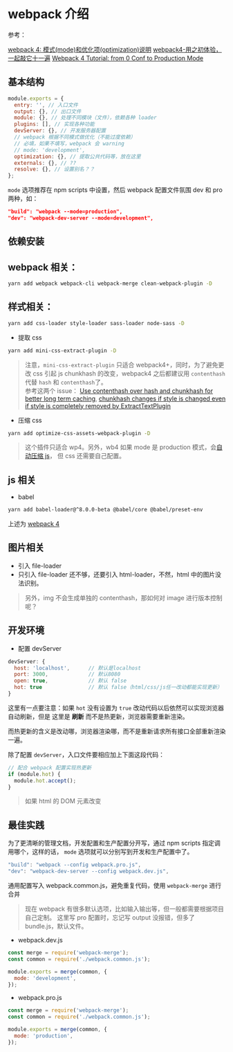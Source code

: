 # webpack 介绍

参考：

[webpack 4: 模式(mode)和优化项(optimization)说明](http://forgetting.me/?p=210)
[webpack4-用之初体验，一起敲它十一遍](https://juejin.im/post/5adea0106fb9a07a9d6ff6de)
[Webpack 4 Tutorial: from 0 Conf to Production Mode](https://www.valentinog.com/blog/webpack-4-tutorial/)

## 基本结构

```js
module.exports = {
  entry: '', // 入口文件
  output: {}, // 出口文件
  module: {}, // 处理不同模块（文件），依赖各种 loader
  plugins: [], // 实现各种功能
  devServer: {}, // 开发服务器配置
  // webpack 根据不同模式做优化（不能过度依赖）
  // 必填，如果不填写，webpack 会 warning
  // mode: 'development',
  optimization: {}, // 提取公共代码等，放在这里
  externals: {}, // ??
  resolve: {}, // 设置别名？？
};
```

`mode` 选项推荐在 npm scripts 中设置，然后 webpack 配置文件氛围 dev 和 pro 两种，如：

```json
"build": "webpack --mode=production",
"dev": "webpack-dev-server --mode=development",
```

## 依赖安装

## webpack 相关：

```bash
yarn add webpack webpack-cli webpack-merge clean-webpack-plugin -D
```

## 样式相关：

```bash
yarn add css-loader style-loader sass-loader node-sass -D
```

- 提取 css

```bash
yarn add mini-css-extract-plugin -D
```

> 注意，`mini-css-extract-plugin` 只适合 webpack4+，同时，为了避免更改 css 引起 js
> chunkhash 的改变，webpack4 之后都建议用 `contenthash` 代替 `hash` 和 `contenthash`了。  
> 参考这两个 issue：
> [Use contenthash over hash and chunkhash for better long term caching](https://github.com/webpack/webpack.js.org/issues/2096),
> [chunkhash changes if style is changed even if style is completely removed by ExtractTextPlugin](https://github.com/webpack/webpack/issues/672)

- 压缩 css

```bash
yarn add optimize-css-assets-webpack-plugin -D
```

> 这个插件只适合 wp4。另外，wb4 如果 mode 是 production 模式，会[自动压缩 js](https://webpack.js.org/configuration/optimization/)，
> 但 css 还需要自己配置。

## js 相关

- babel

```bash
yarn add babel-loader@^8.0.0-beta @babel/core @babel/preset-env
```

上述为 [webpack 4](https://github.com/babel/babel-loader/issues/620)

## 图片相关

- 引入 file-loader
- 只引入 file-loader 还不够，还要引入 html-loader，不然，html 中的图片没法识别。


> 另外，img 不会生成单独的 contenthash，那如何对 image 进行版本控制呢？

## 开发环境

- 配置 devServer

```js
devServer: {
  host: 'localhost',      // 默认是localhost
  port: 3000,             // 默认8080
  open: true,             // 默认 false
  hot: true               // 默认 false（html/css/js任一改动都能实现更新）
}
```

这里有一点要注意：如果 `hot` 没有设置为 `true` 改动代码以后依然可以实现浏览器自动刷新，但是
这里是 **刷新** 而不是热更新，浏览器需要重新渲染。

而热更新的含义是改动哪，浏览器渲染哪，而不是重新请求所有接口全部重新渲染一遍。

除了配置 `devServer`，入口文件要相应加上下面这段代码：

```js
// 配合 webpack 配置实现热更新
if (module.hot) {
  module.hot.accept();
}
```

> 如果 html 的 DOM 元素改变

## 最佳实践

为了更清晰的管理文档，开发配置和生产配置分开写，通过 npm scripts 指定调用哪个，这样的话，
`mode` 选项就可以分别写到开发和生产配置中了。

```js
"build": "webpack --config webpack.pro.js",
"dev": "webpack-dev-server --config webpack.dev.js",
```

通用配置写入 webpack.common.js，避免重复代码，使用 `webpack-merge` 进行合并

> 现在 webpack 有很多默认选项，比如输入输出等，但一般都需要根据项目自己定制。
> 这里写 pro 配置时，忘记写 output 没报错，但多了 bundle.js，默认文件。

- webpack.dev.js

```js
const merge = require('webpack-merge');
const common = require('./webpack.common.js');

module.exports = merge(common, {
  mode: 'development',
});
```

- webpack.pro.js

```js
const merge = require('webpack-merge');
const common = require('./webpack.common.js');

module.exports = merge(common, {
  mode: 'production',
});
```
